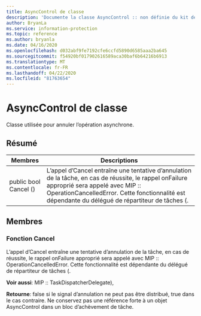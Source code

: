```yaml
---
title: AsyncControl de classe
description: 'Documente la classe AsyncControl :: non définie du kit de développement logiciel (SDK) Microsoft Information Protection (MIP).'
author: BryanLa
ms.service: information-protection
ms.topic: reference
ms.author: bryanla
ms.date: 04/16/2020
ms.openlocfilehash: d032abf9fe7192cfe6ccfd5890d6585aaa2ba645
ms.sourcegitcommit: f54920bf017902616589aca30baf6b64216b6913
ms.translationtype: MT
ms.contentlocale: fr-FR
ms.lasthandoff: 04/22/2020
ms.locfileid: "81763654"
---
```

# <a name="class-asynccontrol"></a>AsyncControl de classe 
Classe utilisée pour annuler l’opération asynchrone.
  
## <a name="summary"></a>Résumé
 Membres                        | Descriptions                                
--------------------------------|---------------------------------------------
public bool Cancel ()  |  L’appel d’Cancel entraîne une tentative d’annulation de la tâche, en cas de réussite, le rappel onFailure approprié sera appelé avec MIP :: OperationCancelledError. Cette fonctionnalité est dépendante du délégué de répartiteur de tâches (.
  
## <a name="members"></a>Membres
  
### <a name="cancel-function"></a>Fonction Cancel
L’appel d’Cancel entraîne une tentative d’annulation de la tâche, en cas de réussite, le rappel onFailure approprié sera appelé avec MIP :: OperationCancelledError. Cette fonctionnalité est dépendante du délégué de répartiteur de tâches (.
  
**Voir aussi**: MIP :: TaskDispatcherDelegate),

  
**Retourne**: false si le signal d’annulation ne peut pas être distribué, true dans le cas contraire.
Ne conservez pas une référence forte à un objet AsyncControl dans un bloc d’achèvement de tâche.